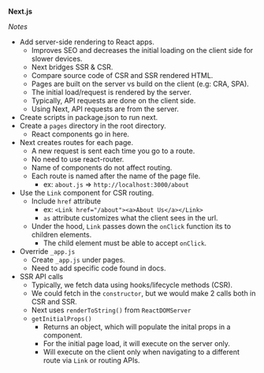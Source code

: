 **Next.js**

_Notes_

- Add server-side rendering to React apps.
  - Improves SEO and decreases the initial loading on the client side for slower devices.
  - Next bridges SSR & CSR.
  - Compare source code of CSR and SSR rendered HTML.
  - Pages are built on the server vs build on the client (e.g: CRA, SPA).
  - The initial load/request is rendered by the server.
  - Typically, API requests are done on the client side.
  - Using Next, API requests are from the server.
- Create scripts in package.json to run next.
- Create a `pages` directory in the root directory.
  - React components go in here.
- Next creates routes for each page.
  - A new request is sent each time you go to a route.
  - No need to use react-router.
  - Name of components do not affect routing.
  - Each route is named after the name of the page file.
    - ex: `about.js` => `http://localhost:3000/about`
- Use the `Link` component for CSR routing.
  - Include `href` attribute
    - ex: `<Link href="/about"><a>About Us</a></Link>`
    - `as` attribute customizes what the client sees in the url.
  - Under the hood, `Link` passes down the `onClick` function its to children elements.
    - The child element must be able to accept `onClick`.
- Override `_app.js`
  - Create `_app.js` under pages.
  - Need to add specific code found in docs.
- SSR API calls
  - Typically, we fetch data using hooks/lifecycle methods (CSR).
  - We could fetch in the `constructor`, but we would make 2 calls both in CSR and SSR.
  - Next uses `renderToString()` from `ReactDOMServer`
  - `getInitialProps()`
    - Returns an object, which will populate the inital props in a component.
    - For the initial page load, it will execute on the server only.
    - Will execute on the client only when navigating to a different route via `Link` or routing APIs.
